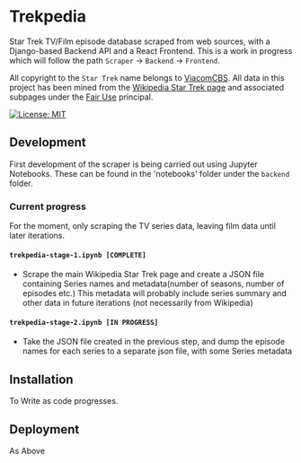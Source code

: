 # Trekpedia

Star Trek TV/Film episode database scraped from web sources, with a Django-based
Backend API and a React Frontend. This is a work in progress which will follow
the path `Scraper` -> `Backend` -> `Frontend`.

All copyright to the `Star Trek` name belongs to [ViacomCBS][viacomcbs]. All
data in this project has been mined from the [Wikipedia Star Trek page][wst] and
associated subpages under the [Fair Use][fup] principal.

[![License: MIT](https://img.shields.io/badge/License-MIT-yellow.svg)](https://opensource.org/licenses/MIT)

## Development

First development of the scraper is being carried out using Jupyter Notebooks.
These can be found in the 'notebooks' folder under the `backend` folder.

### Current progress

For the moment, only scraping the TV series data, leaving film data until later
iterations.

#### `trekpedia-stage-1.ipynb [COMPLETE]`

* Scrape the main Wikipedia Star Trek page and create a JSON file containing
  Series names and metadata(number of seasons, number of episodes etc.) This
  metadata will probably include series summary and other data in future
  iterations (not necessarily from Wikipedia)

#### `trekpedia-stage-2.ipynb [IN PROGRESS]`

* Take the JSON file created in the previous step, and dump the episode names
  for each series to a separate json file, with some Series metadata

## Installation

To Write as code progresses.

## Deployment

As Above

[viacomcbs]:https://www.viacomcbs.com
[wst]: https://en.wikipedia.org/wiki/Star_Trek
[fup]: https://en.wikipedia.org/wiki/Fair_use#Text_and_data_mining
